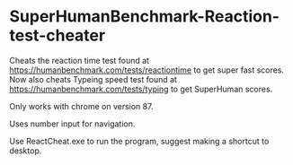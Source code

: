 # SuperHumanBenchmark-Reaction-test-cheater
Cheats the reaction time test found at https://humanbenchmark.com/tests/reactiontime to get super fast scores.
Now also cheats Typeing speed test found at https://humanbenchmark.com/tests/typing to get SuperHuman scores.

Only works with chrome on version 87.

Uses number input for navigation.

Use ReactCheat.exe to run the program, suggest making a shortcut to desktop.
